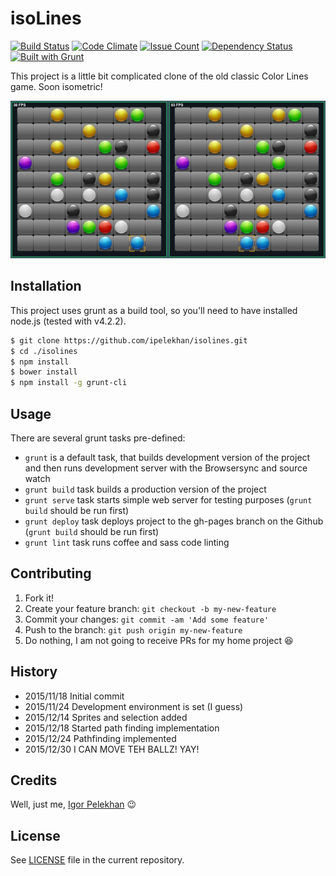 # isoLines

[![Build Status](https://travis-ci.org/ipelekhan/isolines.svg)](https://travis-ci.org/ipelekhan/isolines)
[![Code Climate](https://codeclimate.com/github/ipelekhan/isolines/badges/gpa.svg)](https://codeclimate.com/github/ipelekhan/isolines)
[![Issue Count](https://codeclimate.com/github/ipelekhan/isolines/badges/issue_count.svg)](https://codeclimate.com/github/ipelekhan/isolines)
[![Dependency Status](https://david-dm.org/ipelekhan/isolines.svg)](https://david-dm.org/ipelekhan/isolines)
[![Built with Grunt](https://cdn.gruntjs.com/builtwith.png)](http://gruntjs.com/)

This project is a little bit complicated clone of the old classic Color Lines game. Soon isometric!

[![Early pre-beta version game screenshot](screenshot-from-2016-01-01-18-32-43.png "Screenshot")](screenshot-from-2016-01-01-18-32-43.png)

## Installation

This project uses grunt as a build tool, so you'll need to have installed node.js (tested with v4.2.2).

```bash
$ git clone https://github.com/ipelekhan/isolines.git
$ cd ./isolines
$ npm install
$ bower install
$ npm install -g grunt-cli
```

## Usage

There are several grunt tasks pre-defined:

* ```grunt``` is a default task, that builds development version of the project and then runs development server with the Browsersync and source watch
* ```grunt build``` task builds a production version of the project
* ```grunt serve``` task starts simple web server for testing purposes (```grunt build``` should be run first)
* ```grunt deploy``` task deploys project to the gh-pages branch on the Github (```grunt build``` should be run first)
* ```grunt lint``` task runs coffee and sass code linting

## Contributing

1. Fork it!
2. Create your feature branch: `git checkout -b my-new-feature`
3. Commit your changes: `git commit -am 'Add some feature'`
4. Push to the branch: `git push origin my-new-feature`
5. Do nothing, I am not going to receive PRs for my home project :laughing:

## History

* 2015/11/18 Initial commit
* 2015/11/24 Development environment is set (I guess)
* 2015/12/14 Sprites and selection added
* 2015/12/18 Started path finding implementation
* 2015/12/24 Pathfinding implemented
* 2015/12/30 I CAN MOVE TEH BALLZ! YAY!

## Credits

Well, just me, [Igor Pelekhan](//twitter.com/ipelekhan) :wink:

## License

See [LICENSE](LICENSE) file in the current repository.
